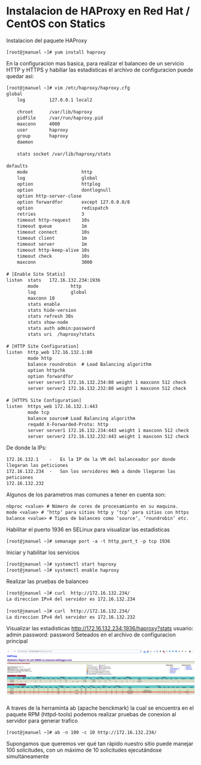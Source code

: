 # Instalacion de HAProxy en Red Hat / CentOS con Statics

Instalacion del paquete HAProxy
```
[root@jmanuel ~]# yum install haproxy
```

En la configuracion mas basica, para realizar el balanceo de un servicio HTTP y HTTPS y habiliar las estadisticas el archivo de configuracion puede quedar asi:
```
[root@jmanuel ~]# vim /etc/haproxy/haproxy.cfg
global
    log         127.0.0.1 local2

    chroot      /var/lib/haproxy
    pidfile     /var/run/haproxy.pid
    maxconn     4000
    user        haproxy
    group       haproxy
    daemon

    stats socket /var/lib/haproxy/stats

defaults
    mode                    http
    log                     global
    option                  httplog
    option                  dontlognull
    option http-server-close
    option forwardfor       except 127.0.0.0/8
    option                  redispatch
    retries                 3
    timeout http-request    10s
    timeout queue           1m
    timeout connect         10s
    timeout client          1m
    timeout server          1m
    timeout http-keep-alive 10s
    timeout check           10s
    maxconn                 3000

# [Enable Site Statis]
listen  stats   172.16.132.234:1936
        mode            http
        log             global
        maxconn 10
        stats enable
        stats hide-version
        stats refresh 30s
        stats show-node
        stats auth admin:password
        stats uri  /haproxy?stats
    
# [HTTP Site Configuration]
listen  http_web 172.16.132.1:80
        mode http
        balance roundrobin  # Load Balancing algorithm
        option httpchk
        option forwardfor
        server server1 172.16.132.234:80 weight 1 maxconn 512 check
        server server2 172.16.132.232:80 weight 1 maxconn 512 check

# [HTTPS Site Configuration]
listen  https_web 172.16.132.1:443
        mode tcp
        balance source# Load Balancing algorithm
        reqadd X-Forwarded-Proto: http
        server server1 172.16.132.234:443 weight 1 maxconn 512 check
        server server2 172.16.132.232:443 weight 1 maxconn 512 check
```

De donde la IPs:
```
172.16.132.1    -   Es la IP de la VM del balanceador por donde llegaran las peticiones
172.16.132.234  -   Son los servidores Web a donde llegaran las peticiones
172.16.132.232
```

Algunos de los parametros mas comunes a tener en cuenta son:
```
nbproc <value> # Número de cores de procesamiento en su maquina.
mode <value> # ‘http’ para sitios http y ‘tcp’ para sitios con https
balance <value> # Tipos de balanceo como ‘source’, ’roundrobin’ etc.
```

Habilitar el puerto 1936 en SELinux para visualizar las estadisticas
```
[root@jmanuel ~]# semanage port -a -t http_port_t -p tcp 1936
```

Iniciar y habilitar los servicios
```
[root@jmanuel ~]# systemctl start haproxy
[root@jmanuel ~]# systemctl enable haproxy
```
        
Realizar las pruebas de balanceo
```
[root@jmanuel ~]# curl  http://172.16.132.234/
La direccion IPv4 del servidor es 172.16.132.234 

[root@jmanuel ~]# curl  http://172.16.132.234/
La direccion IPv4 del servidor es 172.16.132.232
```

Visualizar las estadisticas
http://172.16.132.234:1936/haproxy?stats
usuario: admin
password: password
Seteados en el archivo de configuracion principal

![Statics](images/statics.png)


A traves de la herraminta ab (apache benckmark) la cual se encuentra en el paquete RPM (httpd-tools) podemos realizar pruebas de conexion al servidor para generar trafico
```
[root@jmanuel ~]# ab -n 100 -c 10 http://172.16.132.234/
```
Supongamos que queremos ver qué tan rápido nuestro sitio puede manejar 100 solicitudes, con un máximo de 10 solicitudes ejecutándose simultáneamente
